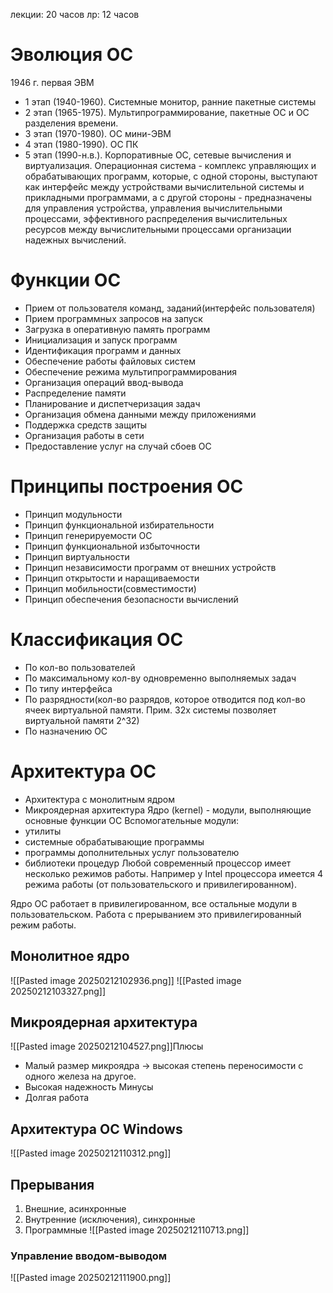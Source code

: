лекции: 20 часов
лр: 12 часов
# Эволюция ОС
1946 г. первая ЭВМ
- 1 этап (1940-1960). Системные монитор, ранние пакетные системы
- 2 этап (1965-1975). Мультипрограммирование, пакетные ОС и ОС разделения времени.
- 3 этап (1970-1980). ОС мини-ЭВМ
- 4 этап (1980-1990). ОС ПК
- 5 этап (1990-н.в.). Корпоративные ОС, сетевые вычисления и виртуализация.
Операционная система - комплекс управляющих и обрабатывающих программ, которые, с одной стороны, выступают как интерфейс между устройствами вычислительной системы и прикладными программами, а с другой стороны - предназначены для управления устройства, управления вычислительными процессами, эффективного распределения вычислительных ресурсов между вычислительными процессами организации надежных вычислений. 
# Функции ОС
- Прием от пользователя команд, заданий(интерфейс пользователя)
- Прием программных запросов на запуск
- Загрузка в оперативную память программ
- Инициализация и запуск программ
- Идентификация программ и данных
- Обеспечение работы файловых систем
- Обеспечение режима мультипрограммирования
- Организация операций ввод-вывода
- Распределение памяти
- Планирование и диспетчеризация задач
- Организация обмена данными между приложениями
- Поддержка средств защиты
- Организация работы в сети
- Предоставление услуг на случай  сбоев ОС
# Принципы построения ОС
- Принцип модульности 
- Принцип функциональной избирательности
- Принцип генерируемости ОС
- Принцип функциональной избыточности
- Принцип виртуальности
- Принцип независимости программ от внешних устройств
- Принцип открытости и наращиваемости
- Принцип мобильности(совместимости)
- Принцип обеспечения безопасности вычислений
# Классификация ОС
- По кол-во пользователей
- По максимальному кол-ву одновременно выполняемых задач
- По типу интерфейса
- По разрядности(кол-во разрядов, которое отводится под кол-во ячеек виртуальной памяти. Прим. 32x системы позволяет виртуальной памяти 2^32)
- По назначению ОС
# Архитектура ОС
- Архитектура с монолитным ядром
- Микроядерная архитектура
Ядро (kernel) - модули, выполняющие основные функции ОС
Вспомогательные модули:
- утилиты
- системные обрабатывающие программы
- программы дополнительных услуг пользователю
- библиотеки процедур
Любой современный процессор имеет несколько режимов работы. Например у Intel процессора имеется 4 режима работы (от пользовательского и привилегированном).

Ядро ОС работает в привилегированном, все остальные модули в пользовательском.
Работа с прерыванием это привилегированный режим работы.

## Монолитное ядро
![[Pasted image 20250212102936.png]]
![[Pasted image 20250212103327.png]]
## Микроядерная архитектура
![[Pasted image 20250212104527.png]]Плюсы
- Малый размер микроядра -> высокая степень переносимости с одного железа на другое.
- Высокая надежность
Минусы
- Долгая работа
## Архитектура ОС Windows
![[Pasted image 20250212110312.png]]
## Прерывания
1. Внешние, асинхронные
2. Внутренние (исключения), синхронные
3. Программные
![[Pasted image 20250212110713.png]]
### Управление вводом-выводом
![[Pasted image 20250212111900.png]]